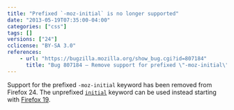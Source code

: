 ```yaml
---
title: "Prefixed `-moz-initial` is no longer supported"
date: "2013-05-19T07:35:00-04:00"
categories: ["css"]
tags: []
versions: ["24"]
cclicense: "BY-SA 3.0"
references:
    - url: "https://bugzilla.mozilla.org/show_bug.cgi?id=807184"
      title: "Bug 807184 – Remove support for prefixed \"-moz-initial\" CSS keyword, now that we support it unprefixed"
---
```

Support for the prefixed `-moz-initial` keyword has been removed from Firefox 24. The unprefixed [`initial`](https://developer.mozilla.org/en-US/docs/Web/CSS/initial) keyword can be used instead starting with [Firefox 19](https://www.fxsitecompat.com/en-CA/docs/2012/moz-initial-has-been-unprefixed/).
